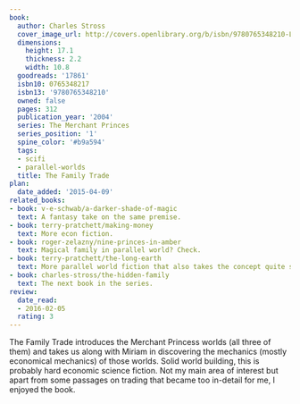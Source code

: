 ```yaml
---
book:
  author: Charles Stross
  cover_image_url: http://covers.openlibrary.org/b/isbn/9780765348210-L.jpg
  dimensions:
    height: 17.1
    thickness: 2.2
    width: 10.8
  goodreads: '17861'
  isbn10: 0765348217
  isbn13: '9780765348210'
  owned: false
  pages: 312
  publication_year: '2004'
  series: The Merchant Princes
  series_position: '1'
  spine_color: '#b9a594'
  tags:
  - scifi
  - parallel-worlds
  title: The Family Trade
plan:
  date_added: '2015-04-09'
related_books:
- book: v-e-schwab/a-darker-shade-of-magic
  text: A fantasy take on the same premise.
- book: terry-pratchett/making-money
  text: More econ fiction.
- book: roger-zelazny/nine-princes-in-amber
  text: Magical family in parallel world? Check.
- book: terry-pratchett/the-long-earth
  text: More parallel world fiction that also takes the concept quite seriously.
- book: charles-stross/the-hidden-family
  text: The next book in the series.
review:
  date_read:
  - 2016-02-05
  rating: 3
---
```


The Family Trade introduces the Merchant Princess worlds (all three of them) and takes us along with Miriam in
discovering the mechanics (mostly economical mechanics) of those worlds. Solid world building, this is probably hard
economic science fiction. Not my main area of interest but apart from some passages on trading that became too in-detail
for me, I enjoyed the book.
